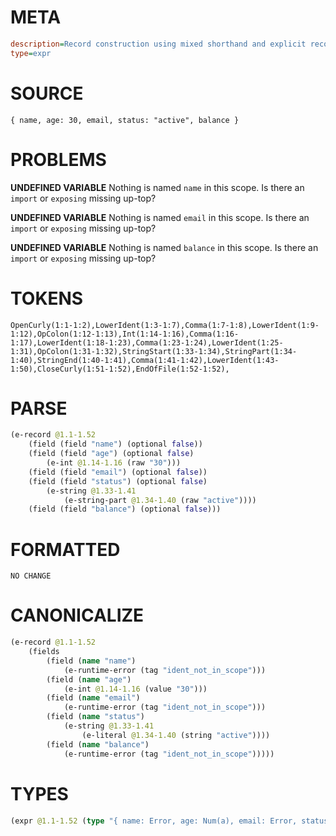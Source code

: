 # META
~~~ini
description=Record construction using mixed shorthand and explicit record fields
type=expr
~~~
# SOURCE
~~~roc
{ name, age: 30, email, status: "active", balance }
~~~
# PROBLEMS
**UNDEFINED VARIABLE**
Nothing is named `name` in this scope.
Is there an `import` or `exposing` missing up-top?

**UNDEFINED VARIABLE**
Nothing is named `email` in this scope.
Is there an `import` or `exposing` missing up-top?

**UNDEFINED VARIABLE**
Nothing is named `balance` in this scope.
Is there an `import` or `exposing` missing up-top?

# TOKENS
~~~zig
OpenCurly(1:1-1:2),LowerIdent(1:3-1:7),Comma(1:7-1:8),LowerIdent(1:9-1:12),OpColon(1:12-1:13),Int(1:14-1:16),Comma(1:16-1:17),LowerIdent(1:18-1:23),Comma(1:23-1:24),LowerIdent(1:25-1:31),OpColon(1:31-1:32),StringStart(1:33-1:34),StringPart(1:34-1:40),StringEnd(1:40-1:41),Comma(1:41-1:42),LowerIdent(1:43-1:50),CloseCurly(1:51-1:52),EndOfFile(1:52-1:52),
~~~
# PARSE
~~~clojure
(e-record @1.1-1.52
	(field (field "name") (optional false))
	(field (field "age") (optional false)
		(e-int @1.14-1.16 (raw "30")))
	(field (field "email") (optional false))
	(field (field "status") (optional false)
		(e-string @1.33-1.41
			(e-string-part @1.34-1.40 (raw "active"))))
	(field (field "balance") (optional false)))
~~~
# FORMATTED
~~~roc
NO CHANGE
~~~
# CANONICALIZE
~~~clojure
(e-record @1.1-1.52
	(fields
		(field (name "name")
			(e-runtime-error (tag "ident_not_in_scope")))
		(field (name "age")
			(e-int @1.14-1.16 (value "30")))
		(field (name "email")
			(e-runtime-error (tag "ident_not_in_scope")))
		(field (name "status")
			(e-string @1.33-1.41
				(e-literal @1.34-1.40 (string "active"))))
		(field (name "balance")
			(e-runtime-error (tag "ident_not_in_scope")))))
~~~
# TYPES
~~~clojure
(expr @1.1-1.52 (type "{ name: Error, age: Num(a), email: Error, status: Str, balance: Error }"))
~~~
